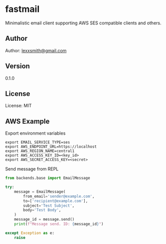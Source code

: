 # fastmail

Minimalistic email client supporting AWS SES compatible clients and others.

## Author

Author: lexxsmith@gmail.com

## Version

0.1.0

## License

License: MIT

## AWS Example

Export environment variables

```
export EMAIL_SERVICE_TYPE=ses
export AWS_ENDPOINT_URL=https://localhost
export AWS_REGION_NAME=central1
export AWS_ACCESS_KEY_ID=<key_id>
export AWS_SECRET_ACCESS_KEY=<secret>
```

Send message from REPL

```python
from backends.base import EmailMessage

try:
    message = EmailMessage(
        from_email='sender@example.com',
        to=['recipient@example.com'],
        subject='Test Subject',
        body='Test Body',
    )
    message_id = message.send()
    print(f"Message send. ID: {message_id}")

except Exception as e:
    raise
```
